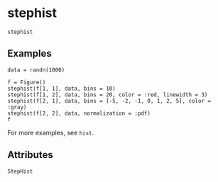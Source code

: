 # stephist

```@shortdocs; canonical=false
stephist
```


## Examples

```@figure backend=GLMakie
data = randn(1000)

f = Figure()
stephist(f[1, 1], data, bins = 10)
stephist(f[1, 2], data, bins = 20, color = :red, linewidth = 3)
stephist(f[2, 1], data, bins = [-5, -2, -1, 0, 1, 2, 5], color = :gray)
stephist(f[2, 2], data, normalization = :pdf)
f
```

For more examples, see `hist`.

## Attributes

```@attrdocs
StepHist
```
